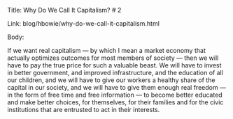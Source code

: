 Title:  Why Do We Call It Capitalism? # 2

Link:   blog/hbowie/why-do-we-call-it-capitalism.html

Body: 

If we want real capitalism — by which I mean a market economy that actually optimizes outcomes for most members of society — then we will have to pay the true price for such a valuable beast. We will have to invest in better government, and improved infrastructure, and the education of all our children, and we will have to give our workers a healthy share of the capital in our society, and we will have to give them enough real freedom — in the form of free time and free information — to become better educated and make better choices, for themselves, for their families and for the civic institutions that are entrusted to act in their interests.

